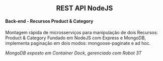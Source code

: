 
<h2 align="center">
	REST API NodeJS
</h2>


#### Back-end - Recursos Product & Category  
  
  Montagem rápida de microsserviços para manipulação de dois Recursos: Product & Category
  Fundado em NodeJS com Express e MongoDB, implementa paginação em dois modos: mongoose-paginate e ad hoc.
 
  _MongoDB exposto em Container Dock, gerenciado com Robot 3T_
  
  
